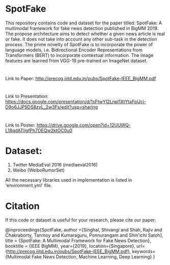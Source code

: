 # SpotFake
This repository contains code and dataset for the paper titled: SpotFake: A multimodal framework for fake news detection published in BigMM 2019.
The propose architecture aims to detect whether a given news article is real or fake. It does not take into account any
other sub-task in the detection process. The prime novelty of SpotFake is to incorporate the power of language models, i.e. Bidirectional Encoder Representations from Transformers (BERT) to incorporate contextual information. The image features are learned from VGG-19 pre-trained on ImageNet dataset.

# 
Link to Paper: http://precog.iiitd.edu.in/pubs/SpotFake-IEEE_BigMM.pdf
# 
Link to Presentation: https://docs.google.com/presentation/d/1sFtwYI2Lnpl1XtYtaFpUcj-D9o6JJP5DS8zyL_2w3Fs/edit?usp=sharing
# 
Link to Poster: https://drive.google.com/open?id=12UUWQ-L18qdATligfPh7DEQw2ktOC0u0



# Dataset:
1. Twitter MediaEval 2016 (mediaeval2016)
2. Weibo (WeiboRumorSet)

All the necessary libraries used in implementation is listed in 'environment.yml' file.

# Citation
If this code or dataset is useful for your research, please cite our paper:

@inproceedings{SpotFake,
       author ={Singhal, Shivangi and Shah, Rajiv and Chakraborty, Tanmoy and Kumaraguru, Ponnurangam and Shin'ichi Satoh},
       title = {SpotFake: A Multimodal Framework for Fake News Detection},
       booktitle = {IEEE BigMM},
       year={2019},
      location={Singapore},
      url={http://precog.iiitd.edu.in/pubs/SpotFake-IEEE_BigMM.pdf},
      keywords={Multimodal Fake News Detection, Machine Learning, Deep Learning}
       }



